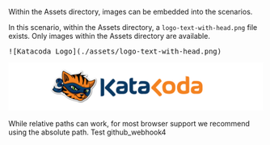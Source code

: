 Within the Assets directory, images can be embedded into the scenarios.

In this scenario, within the Assets directory, a `logo-text-with-head.png` file exists. Only images within the Assets directory are available.

<pre>
![Katacoda Logo](./assets/logo-text-with-head.png)
</pre>

![Katacoda Logo](./assets/logo-text-with-head.png)

While relative paths can work, for most browser support we recommend using the absolute path.
Test github_webhook4
